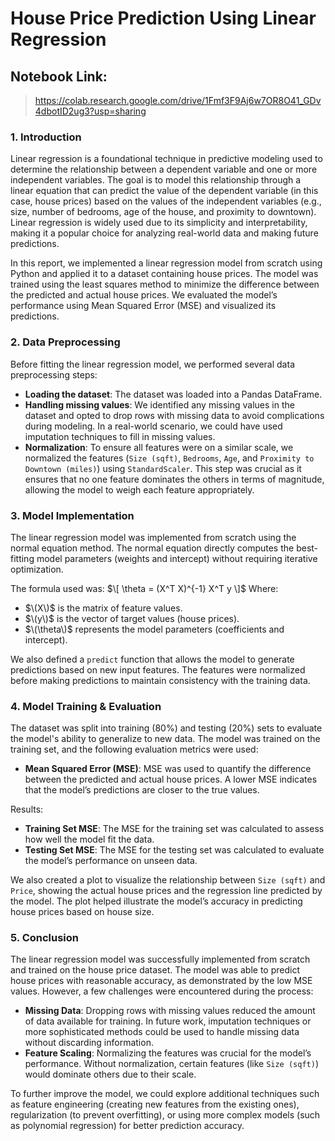 # **House Price Prediction Using Linear Regression**

## Notebook Link:
> https://colab.research.google.com/drive/1Fmf3F9Aj6w7OR8O41_GDv4dbotID2ug3?usp=sharing

### 1. **Introduction**

Linear regression is a foundational technique in predictive modeling used to determine the relationship between a dependent variable and one or more independent variables. The goal is to model this relationship through a linear equation that can predict the value of the dependent variable (in this case, house prices) based on the values of the independent variables (e.g., size, number of bedrooms, age of the house, and proximity to downtown). Linear regression is widely used due to its simplicity and interpretability, making it a popular choice for analyzing real-world data and making future predictions.

In this report, we implemented a linear regression model from scratch using Python and applied it to a dataset containing house prices. The model was trained using the least squares method to minimize the difference between the predicted and actual house prices. We evaluated the model’s performance using Mean Squared Error (MSE) and visualized its predictions.

### 2. **Data Preprocessing**

Before fitting the linear regression model, we performed several data preprocessing steps:
- **Loading the dataset**: The dataset was loaded into a Pandas DataFrame.
- **Handling missing values**: We identified any missing values in the dataset and opted to drop rows with missing data to avoid complications during modeling. In a real-world scenario, we could have used imputation techniques to fill in missing values.
- **Normalization**: To ensure all features were on a similar scale, we normalized the features (`Size (sqft)`, `Bedrooms`, `Age`, and `Proximity to Downtown (miles)`) using `StandardScaler`. This step was crucial as it ensures that no one feature dominates the others in terms of magnitude, allowing the model to weigh each feature appropriately.

### 3. **Model Implementation**

The linear regression model was implemented from scratch using the normal equation method. The normal equation directly computes the best-fitting model parameters (weights and intercept) without requiring iterative optimization.

The formula used was:
$\[
\theta = (X^T X)^{-1} X^T y
\]$
Where:
- $\(X\)$ is the matrix of feature values.
- $\(y\)$ is the vector of target values (house prices).
- $\(\theta\)$ represents the model parameters (coefficients and intercept).

We also defined a `predict` function that allows the model to generate predictions based on new input features. The features were normalized before making predictions to maintain consistency with the training data.

### 4. **Model Training & Evaluation**

The dataset was split into training (80%) and testing (20%) sets to evaluate the model's ability to generalize to new data. The model was trained on the training set, and the following evaluation metrics were used:
- **Mean Squared Error (MSE)**: MSE was used to quantify the difference between the predicted and actual house prices. A lower MSE indicates that the model’s predictions are closer to the true values.

Results:
- **Training Set MSE**: The MSE for the training set was calculated to assess how well the model fit the data.
- **Testing Set MSE**: The MSE for the testing set was calculated to evaluate the model’s performance on unseen data.

We also created a plot to visualize the relationship between `Size (sqft)` and `Price`, showing the actual house prices and the regression line predicted by the model. The plot helped illustrate the model’s accuracy in predicting house prices based on house size.

### 5. **Conclusion**

The linear regression model was successfully implemented from scratch and trained on the house price dataset. The model was able to predict house prices with reasonable accuracy, as demonstrated by the low MSE values. However, a few challenges were encountered during the process:
- **Missing Data**: Dropping rows with missing values reduced the amount of data available for training. In future work, imputation techniques or more sophisticated methods could be used to handle missing data without discarding information.
- **Feature Scaling**: Normalizing the features was crucial for the model’s performance. Without normalization, certain features (like `Size (sqft)`) would dominate others due to their scale.

To further improve the model, we could explore additional techniques such as feature engineering (creating new features from the existing ones), regularization (to prevent overfitting), or using more complex models (such as polynomial regression) for better prediction accuracy.
